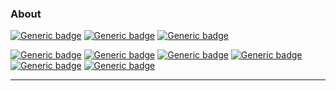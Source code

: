 
### About

[![Generic badge](https://img.shields.io/static/v1?label=%E2%A0%80&message=Python&color=important&style=for-the-badge&logo=python)](https://shields.io/) 
[![Generic badge](https://img.shields.io/static/v1?label=%E2%A0%80&message=Ruby&color=red&style=for-the-badge&logo=ruby)](https://shields.io/) 
[![Generic badge](https://img.shields.io/static/v1?label=%E2%A0%80&message=Javascript&color=yellow&style=for-the-badge&logo=javascript)](https://shields.io/) 

[![Generic badge](https://img.shields.io/static/v1?label=Linux&message=Arch/Debian&color=skyblue&style=for-the-badge&logo=archlinux)](https://shields.io/) 
[![Generic badge](https://img.shields.io/static/v1?label=API&message=Discord&color=hotpink&style=for-the-badge&logo=graphql)](https://shields.io/) 
[![Generic badge](https://img.shields.io/static/v1?label=NoSQL&message=MongoDB&color=4db33b&style=for-the-badge&logo=mongodb)](https://shields.io/) 
[![Generic badge](https://img.shields.io/static/v1?label=%E2%A0%80&message=Git&color=orange&style=for-the-badge&logo=git)](https://shields.io/) 
[![Generic badge](https://img.shields.io/static/v1?label=%E2%A0%80&message=Github&color=black&style=for-the-badge&logo=github)](https://shields.io/) 
[![Generic badge](https://img.shields.io/static/v1?label=%E2%A0%80&message=Terminal&color=lightgray&style=for-the-badge&logo=windowsterminal)](https://shields.io/) 
<hr>
